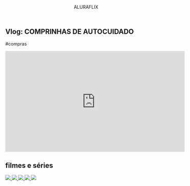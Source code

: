 <htm lang="pt-br">
<head>
    <link rel="stylesheet" href="styles.css" />
    <link rel="preconnect" href="https://fonts.googleapis.com">
<link rel="preconnect" href="https://fonts.gstatic.com" crossorigin>
<link href="https://fonts.googleapis.com/css2?family=Edu+AU+VIC+WA+NT+Pre:wght@400..700&display=swap" rel="stylesheet">
    <title> Aluraflix </title>
</head>

<body>

<header>ALURAFLIX</header>

<section class="chamada">
<div class="chamada-texto">
<h1>Vlog: COMPRINHAS DE AUTOCUIDADO</h1>
<p>#compras</p>
</div>

<div><iframe width="560" height="315" src="https://www.youtube.com/embed/viqbivcDx1E?si=qI9ydXFbmUG861w-" title="YouTube video player" frameborder="0" allow="accelerometer; autoplay; clipboard-write; encrypted-media; gyroscope; picture-in-picture; web-share" referrerpolicy="strict-origin-when-cross-origin" allowfullscreen></iframe>
</div>
</section>

<section class="categoria">
     <h2>filmes e séries</h2>
     <div class="categoria-videos">
         <a href=https://www.youtube.com/watch?v=FB0QwSvWO20" >
 <img src="https://img.youtube.com/vi/FB0QwSvWO20/maxresdefault.jpg" /> 
   <a href=https://www.youtube.com/watch?v=6B1ZWtE6hGo" >
 <img src="https://img.youtube.com/vi/6B1ZWtE6hGo/maxresdefault.jpg" />
     <a href=https://www.youtube.com/watch?v=iz6NaOUlyBk" >
 <img src="https://img.youtube.com/vi/iz6NaOUlyBk/maxresdefault.jpg" /> 
       <a href=https://www.youtube.com/watch?v=KJeCE-oNJ0o" >
 <img src="https://img.youtube.com/vi/KJeCE-oNJ0o/maxresdefault.jpg" />
         <a href=https://www.youtube.com/watch?v=gZCQGkLre38" >
 <img src="https://img.youtube.com/vi/gZCQGkLre38/maxresdefault.jpg" />



        
</div>
</section>
</body>

</hyml>
